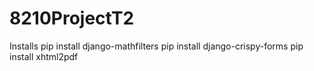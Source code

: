 # 8210ProjectT2

Installs
pip install django-mathfilters
pip install django-crispy-forms
pip install xhtml2pdf
